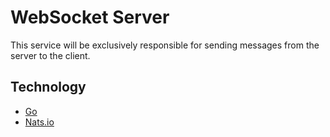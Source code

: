 # WebSocket Server

This service will be exclusively responsible for sending messages from the server to the client.

## Technology

- [Go](https://go.dev/)
- [Nats.io](https://nats.io/)
